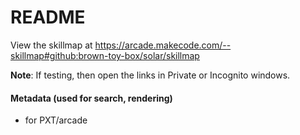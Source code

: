 # README

View the skillmap at
<https://arcade.makecode.com/--skillmap#github:brown-toy-box/solar/skillmap>

**Note**: If testing, then open the links in Private or Incognito windows.

#### Metadata (used for search, rendering)

* for PXT/arcade
<script src="https://makecode.com/gh-pages-embed.js"></script><script>makeCodeRender("{{ site.makecode.home_url }}", "{{ site.github.owner_name }}/{{ site.github.repository_name }}");</script>
